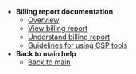 - **Billing report documentation**
  - [Overview](billing-report-docs/overview-billing-report)
  - [View billing report](billing-report-docs/view-your-agency-billing-report)
  - [Understand billing report](billing-report-docs/understand-gcc-billing-report)
  - [Guidelines for using CSP tools](billing-report-docs/guidelines-for-using-csp-cost-analysis-tool)  
- **Back to main help**
  - [Back to main](/overview)
